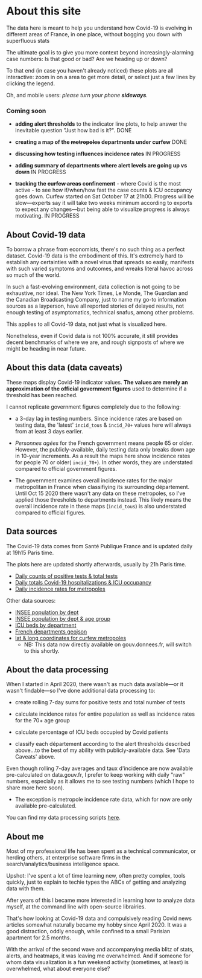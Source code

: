 # About this site

The data here is meant to help you understand how Covid-19 is evolving in different areas of France, in one place, without bogging you down with superfluous stats

The ultimate goal is to give you more context beyond increasingly-alarming case numbers: Is that good or bad? Are we heading up or down?

To that end (in case you haven't already noticed) these plots are all interactive: zoom in on a area to get more detail, or select just a few lines by clicking the legend.

Oh, and mobile users: _please turn your phone **sideways**._

### Coming soon

* **adding alert thresholds** to the indicator line plots, to help answer the inevitable question "Just how bad is it?". DONE

* **creating a map of the ~~metropoles~~ departments under curfew** DONE

* **discussing how testing influences incidence rates** IN PROGRESS

* **adding summary of departments where alert levels are going up vs down** IN PROGRESS

* **tracking the ~~curfew areas~~ confinement** - where Covid is the most active - to see how if/when/how fast the case counts & ICU occupancy goes down. Curfew started on Sat October 17 at 21h00. Progress will be slow—experts say it will take two weeks minimum according to exports to expect any changes—but being able to visualize progress is always motivating. IN PROGRESS

## About Covid-19 data

To borrow a phrase from economists, there's no such thing as a perfect dataset. Covid-19 data is the embodiment of this. It's extremely hard to establish any certainties with a novel virus that spreads so easily, manifests with such varied symptoms and outcomes, and wreaks literal havoc across so much of the world.

In such a fast-evolving environment, data collection is not going to be exhaustive, nor ideal. The New York Times, Le Monde, The Guardian and the Canadian Broadcasting Company, just to name my go-to information sources as a layperson, have all reported stories of delayed results, not enough testing of asymptomatics, technical snafus, among other problems.

This applies to all Covid-19 data, not just what is visualized here.

Nonetheless, even if Covid data is not 100% accurate, it still provides decent benchmarks of where we are, and rough signposts of where we might be heading in near future.

## About this data (data caveats)

These maps display Covid-19 indicator values. **The values are merely an approximation of the official government figures** used to determine if a threshold has been reached.

I cannot replicate government figures completely due to the following:

* a 3-day lag in testing numbers. Since incidence rates are based on testing data, the 'latest' `incid_tous` & `incid_70+` values here will always from at least 3 days earlier.


* _Personnes agées_ for the French government means people 65 or older. However, the publicly-available, daily testing data only breaks down age in 10-year increments. As a result the maps here show incidence rates for people 70 or older( `incid_70+`). In other words, they are understated compared to official government figures.


* The government examines overall incidence rates for the major metropolitan in France when classifiying its surrounding département. Until Oct 15 2020 there wasn't any data on these metropoles, so I've applied those thresholds to departments instead. This likely means the overall incidence rate in these maps (`incid_tous`) is also understated compared to official figures.

## Data sources

The Covid-19 data comes from Santé Publique France and is updated daily at 19h15 Paris time.

The plots here are updated shortly afterwards, usually by 21h Paris time.

* [Daily counts of positive tests & total tests](https://www.data.gouv.fr/fr/datasets/donnees-relatives-aux-resultats-des-tests-virologiques-covid-19/)
* [Daily totals Covid-19 hospitalizations & ICU occupancy](https://www.data.gouv.fr/en/datasets/donnees-hospitalieres-relatives-a-lepidemie-de-covid-19/)
* [Daily incidence rates for metropoles](https://www.data.gouv.fr/en/datasets/indicateurs-de-lactivite-epidemique-taux-dincidence-de-lepidemie-de-covid-19-par-metropole)

Other data sources:

* [INSEE population by dept](https://www.insee.fr/fr/statistiques/4265439?sommaire=4265511)
* [INSEE population by dept & age group](https://www.insee.fr/fr/statistiques/1893198)
* [ICU beds by department](https://drees.solidarites-sante.gouv.fr/etudes-et-statistiques/publications/article/nombre-de-lits-de-reanimation-de-soins-intensifs-et-de-soins-continus-en-france)
* [French departments geojson](https://static.data.gouv.fr/resources/carte-des-departements-2-1/20191202-212236/contour-des-departements.geojson)
* [lat & long coordinates for curfew metropoles](https://public.opendatasoft.com/explore/dataset/geoflar-communes-2013/download/?format=geojson&timezone=Europe/Berlin&lang=en)
  * NB: This data now directly available on gouv.donnees.fr, will switch to this shortly.

## About the data processing

When I started in April 2020, there wasn't as much data available—or it wasn't  findable—so I've done additional data processing to:

* create rolling 7-day sums for positive tests and total number of tests

* calculate incidence rates for entire population as well as incidence rates for the 70+ age group

* calculate percentage of ICU beds occupied by Covid patients

* classify each département according to the alert thresholds described above...to the best of my ability with publicly-available data. See 'Data Caveats' above.

Even though rolling 7-day averages and taux d'incidence are now available pre-calculated on data.gouv.fr, I prefer to keep working with daily "raw" numbers, especially as it allows me to see testing numbers (which I hope to share more here soon).

* The exception is metropole incidence rate data, which for now are only available pre-calculated.

You can find my data processing scripts [here](https://github.com/limegimlet/covid19/tree/master).

## About me

Most of my professional life has been spent as a technical communicator, or herding others, at enterprise software firms in the search/analytics/business intelligence space.

Upshot: I've spent a lot of time learning new, often pretty complex, tools quickly, just to explain to techie types the ABCs of getting and analyzing data with them.

After years of this I became more interested in learning how to analyze data myself, at the command line with open-source librairies.

That's how looking at Covid-19 data and compulsively reading Covid news articles somewhat naturally became my hobby since April 2020. It was a good distraction, oddly enough, while confined to a small Parisian apartment for 2.5 months.

With the arrival of the second wave and accompanying media blitz of stats, alerts, and heatmaps, it was leaving me overwhelmed. And if someone for whom data visualization is a fun weekend activity (sometimes, at least) is overwhelmed, what about everyone else?
